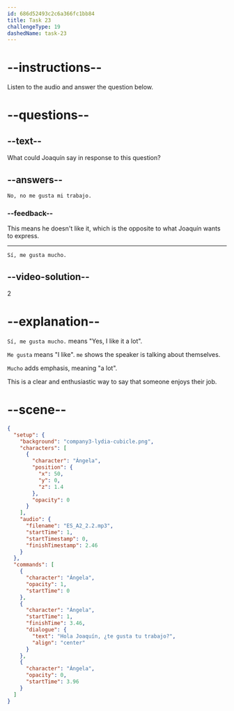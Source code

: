 ```yaml
---
id: 686d52493c2c6a366fc1bb84
title: Task 23
challengeType: 19
dashedName: task-23
---
```


<!-- (Audio) Ángela: Hola, Joaquín. ¿Te gusta tu trabajo? -->
<!-- SPEAKING -->

# --instructions--

Listen to the audio and answer the question below.

# --questions--

## --text--

What could Joaquín say in response to this question?

## --answers--

`No, no me gusta mi trabajo.`

### --feedback--

This means he doesn't like it, which is the opposite to what Joaquín wants to express.

---

`Sí, me gusta mucho.`

## --video-solution--

2

# --explanation--

`Sí, me gusta mucho.` means "Yes, I like it a lot".

`Me gusta` means "I like". `me` shows the speaker is talking about themselves.

`Mucho` adds emphasis, meaning "a lot".

This is a clear and enthusiastic way to say that someone enjoys their job.

# --scene--

```json
{
  "setup": {
    "background": "company3-lydia-cubicle.png",
    "characters": [
      {
        "character": "Ángela",
        "position": {
          "x": 50,
          "y": 0,
          "z": 1.4
        },
        "opacity": 0
      }
    ],
    "audio": {
      "filename": "ES_A2_2.2.mp3",
      "startTime": 1,
      "startTimestamp": 0,
      "finishTimestamp": 2.46
    }
  },
  "commands": [
    {
      "character": "Ángela",
      "opacity": 1,
      "startTime": 0
    },
    {
      "character": "Ángela",
      "startTime": 1,
      "finishTime": 3.46,
      "dialogue": {
        "text": "Hola Joaquín, ¿te gusta tu trabajo?",
        "align": "center"
      }
    },
    {
      "character": "Ángela",
      "opacity": 0,
      "startTime": 3.96
    }
  ]
}
```
